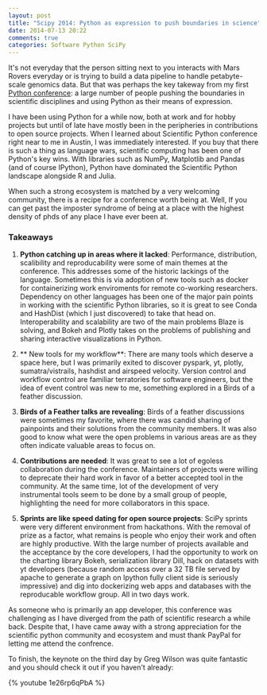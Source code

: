 ```yaml
---
layout: post
title: "Scipy 2014: Python as expression to push boundaries in science"
date: 2014-07-13 20:22
comments: true
categories: Software Python SciPy
---
```


It's not everyday that the person sitting next to you interacts with Mars Rovers everyday or is trying to build a data pipeline to handle petabyte-scale genomics data. But that was perhaps the key takeway from my first [Python conference](https://conference.scipy.org/scipy2014/): a large number of people pushing the boundaries in scientific disciplines and using Python as their means of expression.

I have been using Python for a while now, both at work and for hobby projects but until of late have mostly been in the peripheries in contributions to open source projects. When I learned about Scientific Python conference right near to me in Austin, I was immediately interested. If you buy that there is such a thing as language wars, scientific computing has been one of Python's key wins. With libraries such as NumPy, Matplotlib and Pandas (and of course IPython), Python have dominated the Scientific Python landscape alongside R and Julia. 

When such a strong ecosystem is matched by a very welcoming community, there is a recipe for a conference worth being at. Well, If you can get past the imposter syndrome of being at a place with the highest density of phds of any place I have ever been at. 

### Takeaways

1. **Python catching up in areas where it lacked**: 
Performance, distribution, scalibility and reproducability were some of main themes at the conference. This addresses some of the historic lackings of the language. Sometimes this is via adoption of new tools such as docker for containerizing work enviroments for remote co-working researchers. Dependency on other languages has been one of the major pain points in working with the scientific Python libraries, so it is great to see Conda and HashDist (which I just discovered) to take that head on. Interoperability and scalability are two of the main problems Blaze is solving, and Bokeh and Plotly takes on the problems of publishing and sharing interactive visualizations in Python.

2. ** New tools for my workflow**:
There are many tools which deserve a space here, but I was primarily exited to discover pyspark, yt, plotly, sumatra/vistrails, hashdist and airspeed velocity. Version control and workflow control are familiar terratories for software engineers, but the idea of event control was new to me, something explored in a Birds of a feather discussion.

3. **Birds of a Feather talks are revealing**:
Birds of a feather discussions were sometimes my favorite, where there was candid sharing of painpoints and their solutions from the community members. It was also good to know what were the open problems in various areas are as they often indicate valuable areas to focus on.

<!-- more -->

4. **Contributions are needed**:
It was great to see a lot of egoless collaboration during the conference. Maintainers of projects were willing to deprecate their hard work in favor of a better accepted tool in the community. At the same time, lot of the development of very instrumental tools seem to be done by a small group of people, highlighting the need for more collaborators in this space.

5. **Sprints are like speed dating for open source projects**:
SciPy sprints were very different environment from hackathons. With the removal of prize as a factor, what remains is people who enjoy their work and often are highly productive. With the large number of projects available and the acceptance by the core developers, I had the opportunity to work on the charting library Bokeh, serialization library Dill, hack on datasets with yt developers (because random access over a 32 TB file served by apache to generate a graph on Ipython fully client side is seriously impressive) and dig into dockerizing web apps and databases with the reproducable workflow group. All in two days work.

As someone who is primarily an app developer, this conference was challenging as I have diverged from the path of scientific research a while back. Despite that, I have came away with a strong appreciation for the scientific python community and ecosystem and must thank PayPal for letting me attend the confrence.

To finish, the keynote on the third day by Greg Wilson was quite fantastic and you should check it out if you haven't already:

{% youtube 1e26rp6qPbA %}